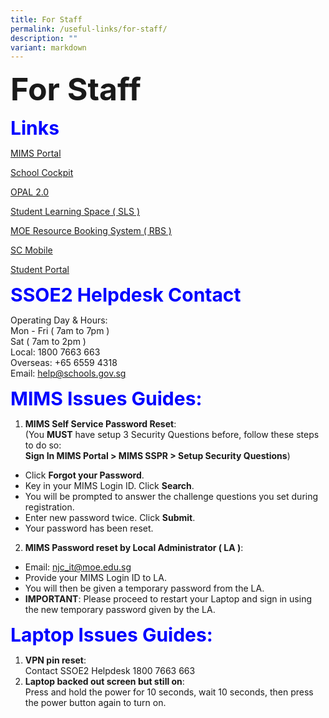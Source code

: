 ```yaml
---
title: For Staff
permalink: /useful-links/for-staff/
description: ""
variant: markdown
---
```

<b style="font-size:50px"> For Staff </b> 

<b style="color:blue;font-size:30px"> Links </b>

[MIMS Portal](https://idp.mims.moe.gov.sg/nidp/app/login)

[School Cockpit](https://schoolcockpit.moe.gov.sg/)

[OPAL 2.0](https://idm.opal2.moe.edu.sg/)

[Student Learning Space ( SLS )](https://www.learning.moe.edu.sg/)

[MOE Resource Booking System ( RBS )](https://rbs.avero-tech.com/)

[SC Mobile](https://scmobile.moe.edu.sg/)

[Student Portal](http://www.edhub.net/studentportal/index.php) 

<b style="color:blue;font-size:30px"> SSOE2 Helpdesk Contact </b>

Operating Day &amp; Hours: <br>
Mon - Fri ( 7am to 7pm ) <br>
Sat ( 7am to 2pm ) <br>
Local: 1800 7663 663 <br>
Overseas: +65 6559 4318 <br>
Email: help@schools.gov.sg <br>

<b style="color:blue;font-size:30px"> MIMS Issues Guides: </b>

1.  <b>MIMS Self Service Password Reset</b>: <br>
(You **MUST** have setup 3 Security Questions before, follow these steps to do so:<br> <b>Sign In MIMS Portal &gt; MIMS SSPR &gt; Setup Security Questions</b>)
*   Click&nbsp;**Forgot your Password**.
*   Key in your MIMS Login ID.&nbsp;Click&nbsp;**Search**.  
*   You will be prompted to answer the&nbsp;challenge questions you set during registration.  
*   Enter new password twice.&nbsp;Click&nbsp;**Submit**.  
*   Your password has been reset.

2.  <b>MIMS Password reset by Local Administrator ( LA )</b>:  
*   Email: njc_it@moe.edu.sg
*   Provide your MIMS Login ID to LA.  
*   You will then be given a temporary password from the LA.
*   <b>IMPORTANT</b>: Please proceed to restart your Laptop and sign in using the new temporary password given by the LA.

<b style="color:blue;font-size:30px"> Laptop Issues Guides: </b>

1. <b>VPN pin reset</b>:<br>Contact SSOE2 Helpdesk 1800 7663 663
2. <b>Laptop backed out screen but still on</b>:<br>Press and hold the power for 10 seconds, wait 10 seconds, then press the power button again to turn on.